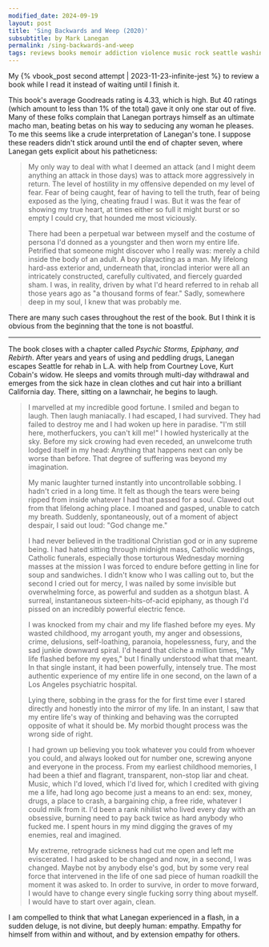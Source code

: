 ```yaml
---
modified_date: 2024-09-19
layout: post
title: 'Sing Backwards and Weep (2020)'
subsubtitle: by Mark Lanegan
permalink: /sing-backwards-and-weep
tags: reviews books memoir addiction violence music rock seattle washington
---
```


My {% vbook_post second attempt | 2023-11-23-infinite-jest %} to review a book while I read it instead of waiting until I finish it.
<!--more-->

This book's average Goodreads rating is 4.33, which is high.
But 40 ratings (which amount to less than 1% of the total) gave it only one star out of five.
Many of these folks complain that Lanegan portrays himself as an ultimate macho man, beating betas on his way to seducing any woman he pleases.
To me this seems like a crude interpretation of Lanegan's tone.
I suppose these readers didn't stick around until the end of chapter seven, where Lanegan gets explicit about his patheticness:

> My only way to deal with what I deemed an attack (and I might deem anything an attack in those days) was to attack more aggressively in return. The level of hostility in my offensive depended on my level of fear. Fear of being caught, fear of having to tell the truth, fear of being exposed as the lying, cheating fraud I was. But it was the fear of showing my true heart, at times either so full it might burst or so empty I could cry, that hounded me most viciously.
>
> There had been a perpetual war between myself and the costume of persona I'd donned as a youngster and then worn my entire life. Petrified that someone might discover who I really was: merely a child inside the body of an adult. A boy playacting as a man. My lifelong hard-ass exterior and, underneath that, ironclad interior were all an intricately constructed, carefully cultivated, and fiercely guarded sham. I was, in reality, driven by what I'd heard referred to in rehab all those years ago as "a thousand forms of fear." Sadly, somewhere deep in my soul, I knew that was probably me.

There are many such cases throughout the rest of the book.
But I think it is obvious from the beginning that the tone is not boastful.

---

The book closes with a chapter called _Psychic Storms, Epiphany, and Rebirth_.
After years and years of using and peddling drugs, Lanegan escapes Seattle for rehab in L.A. with help from Courtney Love, Kurt Cobain's widow.
He sleeps and vomits through multi-day withdrawal and emerges from the sick haze in clean clothes and cut hair into a brilliant California day.
There, sitting on a lawnchair, he begins to laugh.

> I marvelled at my incredible good fortune. I smiled and began to laugh. Then laugh maniacally. I had escaped, I had survived. They had failed to destroy me and I had woken up here in paradise. "I'm still here, motherfuckers, you can't kill me!" I howled hysterically at the sky. Before my sick crowing had even receded, an unwelcome truth lodged itself in my head: Anything that happens next can only be worse than before. That degree of suffering was beyond my imagination.
>
> My manic laughter turned instantly into uncontrollable sobbing. I hadn't cried in a long time. It felt as though the tears were being ripped from inside whatever I had that passed for a soul. Clawed out from that lifelong aching place. I moaned and gasped, unable to catch my breath. Suddenly, spontaneously, out of a moment of abject despair, I said out loud: "God change me."
>
> I had never believed in the traditional Christian god or in any supreme being. I had hated sitting through midnight mass, Catholic weddings, Catholic funerals, especially those torturous Wednesday morning masses at the mission I was forced to endure before getting in line for soup and sandwiches. I didn't know who I was calling out to, but the second I cried out for mercy, I was nailed by some invisible but overwhelming force, as powerful and sudden as a shotgun blast. A surreal, instantaneous sixteen-hits-of-acid epiphany, as though I'd pissed on an incredibly powerful electric fence.
>
> I was knocked from my chair and my life flashed before my eyes. My wasted childhood, my arrogant youth, my anger and obsessions, crime, delusions, self-loathing, paranoia, hopelessness, fury, and the sad junkie downward spiral.
> I'd heard that cliche a million times, "My life flashed before my eyes," but I finally understood what that meant. In that single instant, it had been powerfully, intensely true. The most authentic experience of my entire life in one second, on the lawn of a Los Angeles psychiatric hospital.
>
> Lying there, sobbing in the grass for the for first time ever I stared directly and honestly into the mirror of my life. In an instant, I saw that my entire life's way of thinking and behaving was the corrupted opposite of what it should be. My morbid thought process was the wrong side of right.
>
> I had grown up believing you took whatever you could from whoever you could, and always looked out for number one, screwing anyone and everyone in the process. From my earliest childhood memories, I had been a thief and flagrant, transparent, non-stop liar and cheat. Music, which I'd loved, which I'd lived for, which I credited with giving me a life, had long ago become just a means to an end: sex, money, drugs, a place to crash, a bargaining chip, a free ride, whatever I could milk from it. I'd been a rank nihilist who lived every day with an obsessive, burning need to pay back twice as hard anybody who fucked me. I spent hours in my mind digging the graves of my enemies, real and imagined.
>
> My extreme, retrograde sickness had cut me open and left me eviscerated. I had asked to be changed and now, in a second, I was changed. Maybe not by anybody else's god, but by some very real force that intervened in the life of one sad piece of human roadkill the moment it was asked to.
> In order to survive, in order to move forward, I would have to change every single fucking sorry thing about myself. I would have to start over again, clean.

I am compelled to think that what Lanegan experienced in a flash, in a sudden deluge, is not divine, but deeply human: empathy.
Empathy for himself from within and without, and by extension empathy for others.